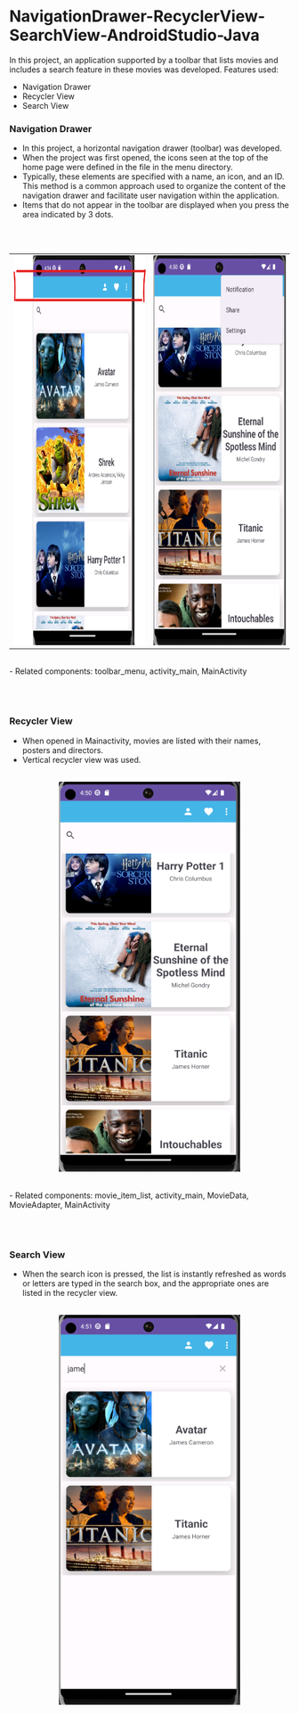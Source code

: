 # NavigationDrawer-RecyclerView-SearchView-AndroidStudio-Java
In this project, an application supported by a toolbar that lists movies and includes a search feature in these movies was developed. Features used:
- Navigation Drawer
- Recycler View
- Search View


### Navigation Drawer
- In this project, a horizontal navigation drawer (toolbar) was developed.
- When the project was first opened, the icons seen at the top of the home page were defined in the file in the menu directory.
- Typically, these elements are specified with a name, an icon, and an ID. This method is a common approach used to organize the content of the navigation drawer and facilitate user navigation within the application. 
- Items that do not appear in the toolbar are displayed when you press the area indicated by 3 dots.

</br> </br> 

<table>
  <tr>
    <td><img src="app/src/main/res/AppImages/toolbar_image.png" style="width: 500px; height: 700px;"></td>
    <td><img src="app/src/main/res/AppImages/toolbar_image2.png" style="width: 500px; height: 700px;"></td>
  </tr>
</table>

</br> 
- Related components: toolbar_menu, activity_main, MainActivity

</br> </br> 

### Recycler View
- When opened in Mainactivity, movies are listed with their names, posters and directors.
- Vertical recycler view was used.  </br></br>


<p align="center">
  <img src = "app/src/main/res/AppImages/recyclerView_image.png" witdh="500" height="700">
</p>  

</br> 
- Related components: movie_item_list, activity_main, MovieData, MovieAdapter, MainActivity


</br> </br> 

### Search View
- When the search icon is pressed, the list is instantly refreshed as words or letters are typed in the search box, and the appropriate ones are listed in the recycler view.  </br> </br>

<p align="center">
  <img src = "app/src/main/res/AppImages/searchView_image.png" witdh="500" height="700">
</p> 
  
